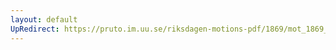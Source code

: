 ```yaml
---
layout: default
UpRedirect: https://pruto.im.uu.se/riksdagen-motions-pdf/1869/mot_1869__ak__140/mot_1869__ak__140-005.pdf
---
```

